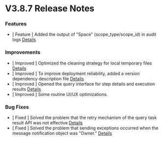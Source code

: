 # V3.8.7 Release Notes



### Features
- [ Feature ] Added the output of "Space" (scope_type/scope_id) in audit logs [Details](http://github.com/TencentBlueKing/bk-job/issues/2685)


### Improvements
- [ Improved ] Optimized the cleaning strategy for local temporary files [Details](http://github.com/TencentBlueKing/bk-job/issues/2496)
- [ Improved ] To improve deployment reliability, added a version dependency description file [Details](http://github.com/TencentBlueKing/bk-job/issues/2696)
- [ Improved ] Opened the query interface for step details and execution results [Details](http://github.com/TencentBlueKing/bk-job/issues/2596)
- [ Improved ] Some routine UI/UX optimizations.


### Bug Fixes
- [ Fixed ] Solved the problem that the retry mechanism of the query task result API was not effective [Details](http://github.com/TencentBlueKing/bk-job/issues/2729)
- [ Fixed ] Solved the problem that sending exceptions occurred when the message notification object was "Owner." [Details](http://github.com/TencentBlueKing/bk-job/issues/2442)